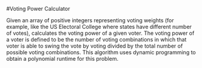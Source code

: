 #Voting Power Calculator

Given an array of positive integers representing voting weights (for example, like the US Electoral College where states have different number of votes), calculates the voting power of a given voter. The voting power of a voter is defined to be the number of voting combinations in which that voter is able to swing the vote by voting divided by the total number of possible voting combinations. This algorithm uses dynamic programming to obtain a polynomial runtime for this problem.
